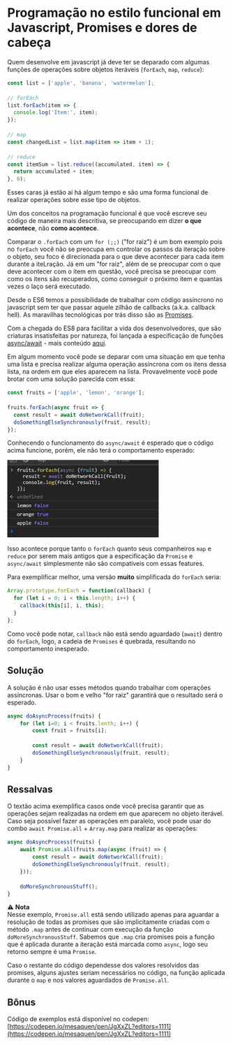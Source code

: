 # Programação no estilo funcional em Javascript, Promises e dores de cabeça

Quem desenvolve em javascript já deve ter se deparado com algumas funções de operações sobre objetos iteráveis (`forEach`, `map`, `reduce`):

```javascript
const list = ['apple', 'banana', 'watermelon'];

// forEach
list.forEach(item => {
  console.log('Item:', item);
});

// map
const changedList = list.map(item => item + 1);

// reduce
const itemSum = list.reduce((accumulated, item) => {
  return accumulated + item;
}, 0);
```

Esses caras já estão aí há algum tempo e são uma forma funcional de realizar operações sobre esse tipo de objetos.

Um dos conceitos na programação funcional é que você escreve seu código de maneira mais descritiva, se preocupando em dizer **o que acontece**, não **como acontece**.

Comparar o `.forEach` com um `for (;;)` ("for raiz") é um bom exemplo pois no `forEach` você não se preocupa em controlar os passos da iteração sobre o objeto, seu foco é direcionada para o que deve acontecer para cada item durante a iteLração. Já em um "for raiz", além de se preocupar com o que deve acontecer com o item em questão, você precisa se preocupar com como os itens são recuperados, como conseguir o próximo item e quantas vezes o laço será executado.

Desde o ES6 temos a possibilidade de trabalhar com código assíncrono no javascript sem ter que passar aquele zilhão de callbacks (a.k.a. callback hell). As maravilhas tecnológicas por trás disso são as [Promises](https://developer.mozilla.org/pt-BR/docs/Web/JavaScript/Reference/Global_Objects/Promise).

Com a chegada do ES8 para facilitar a vida dos desenvolvedores, que são criaturas insatisfeitas por natureza, foi lançada a especificação de funções [async/await](https://developer.mozilla.org/pt-BR/docs/Web/JavaScript/Reference/Operators/await) - mais conteúdo [aqui](https://developer.mozilla.org/en-US/docs/Learn/JavaScript/Asynchronous/Async_await).

Em algum momento você pode se deparar com uma situação em que tenha uma lista e precisa realizar alguma operação assíncrona com os itens dessa lista, na ordem em que eles aparecem na lista. Provavelmente você pode brotar com uma solução parecida com essa:

```javascript
const fruits = ['apple', 'lemon', 'orange'];

fruits.forEach(async fruit => {
  const result = await doNetworkCall(fruit);
  doSomethingElseSynchronously(fruit, result);
});
```

Conhecendo o funcionamento do `async/await` é esperado que o código acima funcione, porém, ele não terá o comportamento esperado:

![async fail](./fail.png)

Isso acontece porque tanto o `forEach` quanto seus companheiros `map` e `reduce` por serem mais antigos que a especificação da `Promise` e `async/await` simplesmente não são compatíveis com essas features.

Para exemplificar melhor, uma versão **muito** simplificada do `forEach` seria:

```javascript
Array.prototype.forEach = function(callback) {
  for (let i = 0; i < this.length; i++) {
    callback(this[i], i, this);
  }
};
```

Como você pode notar, `callback` não está sendo aguardado (`await`) dentro do `forEach`, logo, a cadeia de `Promises` é quebrada, resultando no comportamento inesperado.

## Solução

A solução é não usar esses métodos quando trabalhar com operações assíncronas. Usar o bom e velho "for raiz" garantirá que o resultado será o esperado.

```javascript
async doAsyncProcess(fruits) {
    for (let i=0; i < fruits.lenth; i++) {
        const fruit = fruits[i];

        const result = await doNetworkCall(fruit);
        doSomethingElseSynchronously(fruit, result);
    }
}
```

## Ressalvas

O textão acima exemplifica casos onde você precisa garantir que as operações sejam realizadas na ordem em que aparecem no objeto iterável. Caso seja possível fazer as operações em paralelo, você pode usar do combo `await Promise.all` + `Array.map` para realizar as operações:

```javascript
async doAsyncProcess(fruits) {
    await Promise.all(fruits.map(async (fruit) => {
        const result = await doNetworkCall(fruit);
        doSomethingElseSynchronously(fruit, result);
    }));

    doMoreSynchronousStuff();
}
```

:warning: **Nota**  
Nesse exemplo, `Promise.all` está sendo utilizado apenas para aguardar a resolução de todas as promises que são implicitamente criadas com o método `.map` antes de continuar com execução da função `doMoreSynchronousStuff`. Sabemos que `.map` cria promises pois a função que é aplicada durante a iteração está marcada como `async`, logo seu retorno sempre é uma `Promise`.

Caso o restante do código dependesse dos valores resolvidos das promises, alguns ajustes seriam necessários no código, na função aplicada durante o `map` e nos valores aguardados de `Promise.all`.

## Bônus

Código de exemplos está disponível no codepen:  
[https://codepen.io/mesaquen/pen/JgXxZL?editors=1111](https://codepen.io/mesaquen/pen/JgXxZL?editors=1111)
